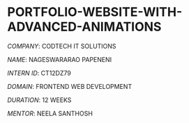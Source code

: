 # PORTFOLIO-WEBSITE-WITH-ADVANCED-ANIMATIONS

*COMPANY*: CODTECH IT SOLUTIONS

*NAME*: NAGESWARARAO PAPENENI

*INTERN ID*: CT12DZ79

*DOMAIN*: FRONTEND WEB DEVELOPMENT 

*DURATION*: 12 WEEKS

*MENTOR*: NEELA SANTHOSH

